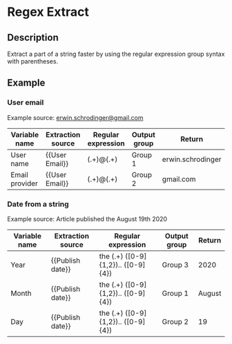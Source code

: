 # Regex Extract


## Description

Extract a part of a string faster by using the regular expression group syntax with parentheses.


## Example

### User email

Example source: erwin.schrodinger@gmail.com

|Variable name|Extraction source|Regular expression|Output group|Return|
| ---- | ---- | ---- | ---- | ---- |
|User name|{{User Email}}|(.+)@(.+)|Group 1|erwin.schrodinger|
|Email provider|{{User Email}}|(.+)@(.+)|Group 2|gmail.com|

### Date from a string

Example source: Article published the August 19th 2020

|Variable name|Extraction source|Regular expression|Output group|Return|
| ---- | ---- | ---- | ---- | ---- |
|Year|{{Publish date}}|the (.+) ([0-9]{1,2}).. ([0-9]{4})|Group 3|2020|
|Month|{{Publish date}}|the (.+) ([0-9]{1,2}).. ([0-9]{4})|Group 1|August|
|Day|{{Publish date}}|the (.+) ([0-9]{1,2}).. ([0-9]{4})|Group 2|19|
